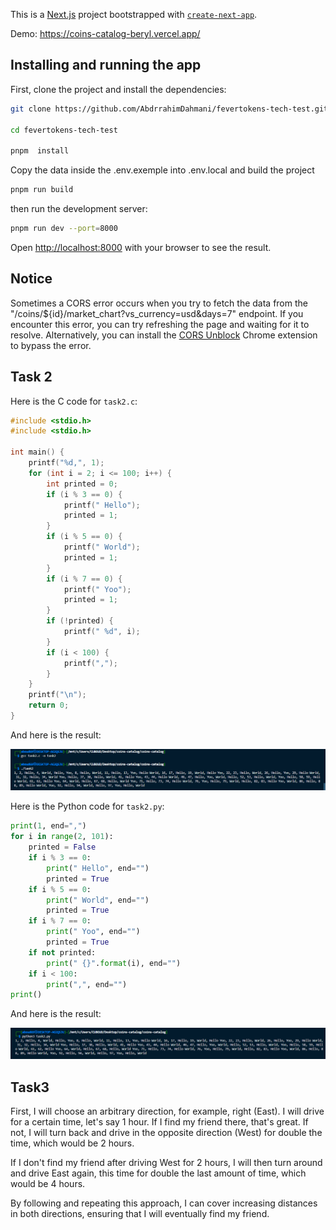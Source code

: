 This is a [Next.js](https://nextjs.org/) project bootstrapped with [`create-next-app`](https://github.com/vercel/next.js/tree/canary/packages/create-next-app).

Demo: https://coins-catalog-beryl.vercel.app/

## Installing and running the app

First, clone the project and install the dependencies:

```bash
git clone https://github.com/AbdrrahimDahmani/fevertokens-tech-test.git

cd fevertokens-tech-test

pnpm  install
```

Copy the data inside the .env.exemple into .env.local and build the project

```bash
pnpm run build
```

then run the development server:

```bash
pnpm run dev --port=8000
```

Open [http://localhost:8000](http://localhost:8000) with your browser to see the result.

## Notice

Sometimes a CORS error occurs when you try to fetch the data from the "/coins/\${id}/market_chart?vs_currency=usd&days=7" endpoint. If you encounter this error, you can try refreshing the page and waiting for it to resolve. Alternatively, you can install the [CORS Unblock](https://chromewebstore.google.com/detail/cors-unblock/lfhmikememgdcahcdlaciloancbhjino) Chrome extension to bypass the error.

## Task 2

Here is the C code for `task2.c`:

```c
#include <stdio.h>
#include <stdio.h>

int main() {
    printf("%d,", 1);
    for (int i = 2; i <= 100; i++) {
        int printed = 0;
        if (i % 3 == 0) {
            printf(" Hello");
            printed = 1;
        }
        if (i % 5 == 0) {
            printf(" World");
            printed = 1;
        }
        if (i % 7 == 0) {
            printf(" Yoo");
            printed = 1;
        }
        if (!printed) {
            printf(" %d", i);
        }
        if (i < 100) {
            printf(",");
        }
    }
    printf("\n");
    return 0;
}

```

And here is the result:

![Result](public/image.png)

Here is the Python code for `task2.py`:

```python
print(1, end=",")
for i in range(2, 101):
    printed = False
    if i % 3 == 0:
        print(" Hello", end="")
        printed = True
    if i % 5 == 0:
        print(" World", end="")
        printed = True
    if i % 7 == 0:
        print(" Yoo", end="")
        printed = True
    if not printed:
        print(" {}".format(i), end="")
    if i < 100:
        print(",", end="")
print()
```

And here is the result:

![Result](public/python.png)

## Task3

First, I will choose an arbitrary direction, for example, right (East). I will drive for a certain time, let's say 1 hour. If I find my friend there, that's great. If not, I will turn back and drive in the opposite direction (West) for double the time, which would be 2 hours.

If I don't find my friend after driving West for 2 hours, I will then turn around and drive East again, this time for double the last amount of time, which would be 4 hours.

By following and repeating this approach, I can cover increasing distances in both directions, ensuring that I will eventually find my friend.
